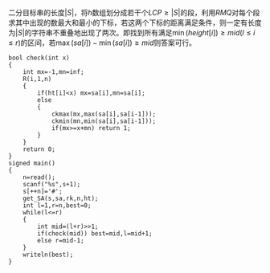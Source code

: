 二分目标串的长度$|S|$，将$h$数组划分成若干个$LCP\ge|S|$的段，利用$RMQ$对每个段求其中出现的数最大和最小的下标，若这两个下标的距离满足条件，则一定有长度为$|S|$的字符串不重叠地出现了两次。即找到所有满足$\min(height[i])\ge mid (l\leq i\leq r)$的区间，若$\max(sa[i])-\min(sa[i])\ge mid$则答案可行。

```
bool check(int x)
{
    int mx=-1,mn=inf;
    R(i,1,n) 
    {
        if(ht[i]<x) mx=sa[i],mn=sa[i];
        else
        {
            ckmax(mx,max(sa[i],sa[i-1]));
            ckmin(mn,min(sa[i],sa[i-1]));
            if(mx>=x+mn) return 1; 
        }
    }
    return 0;
}
signed main()
{
    n=read();
    scanf("%s",s+1);
    s[++n]='#';
    get_SA(s,sa,rk,n,ht);
    int l=1,r=n,best=0;
    while(l<=r) 
    {
        int mid=(l+r)>>1;
        if(check(mid)) best=mid,l=mid+1;
        else r=mid-1;
    }
    writeln(best);
}
```
